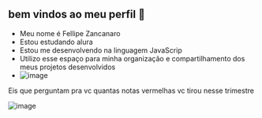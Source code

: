## bem vindos ao meu perfil 💙
- Meu nome é Fellipe Zancanaro
- Estou estudando alura
- Estou me desenvolvendo na linguagem JavaScrip
- Utilizo esse espaço para minha organização e compartilhamento dos meus projetos desenvolvidos
- ![image](https://github.com/Lipefemz/Lipefemz/assets/170444804/c6e88373-668f-4734-8220-da5087a96188)



Eis que perguntam pra vc quantas notas vermelhas vc tirou nesse trimestre


![image](https://github.com/Lipefemz/Lipefemz/assets/170444804/25eb17b3-0ceb-4bec-a742-7a7543daa17a)



